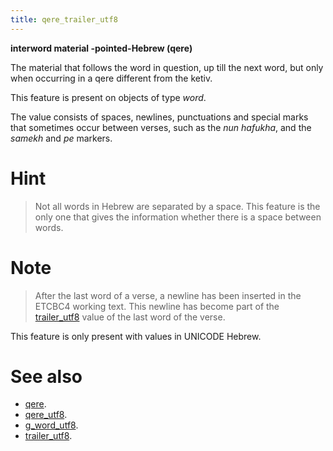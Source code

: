 ```yaml
---
title: qere_trailer_utf8
---
```


**interword material -pointed-Hebrew (qere)**


The material that follows the word in question, up till the next word, but only when occurring in a qere different from the ketiv.

This feature is present on objects of type *word*.

The value consists of spaces, newlines, punctuations and special marks that sometimes occur between verses, such as the
*nun hafukha*, and the *samekh* and *pe* markers.

# Hint
> Not all words in Hebrew are separated by a space.
This feature is the only one that gives the information whether there is a
space between words.

# Note
> After the last word of a verse, a newline has been inserted in the ETCBC4 working text.
This newline has become part of the
[trailer_utf8](trailer_utf8) value of the last word of the verse.

This feature is only present with values in UNICODE Hebrew.

# See also

* [qere](qere). 
* [qere_utf8](qere_utf8). 
* [g_word_utf8](g_word_utf8). 
* [trailer_utf8](trailer_utf8). 
